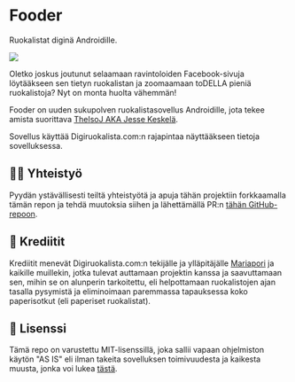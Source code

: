 # Fooder
Ruokalistat diginä Androidille.

[<img src="https://play.google.com/intl/en_us/badges/static/images/badges/fi_badge_web_generic.png">](https://play.google.com/store/apps/details?id=fi.jesunmaailma.fooder.android)

Oletko joskus joutunut selaamaan ravintoloiden Facebook-sivuja löytääkseen sen tietyn ruokalistan ja zoomaamaan toDELLA pieniä ruokalistoja? Nyt on monta huolta vähemmän!

Fooder on uuden sukupolven ruokalistasovellus Androidille, jota tekee amista suorittava [TheIsoJ AKA Jesse Keskelä](https://github.com/TheIsoJ).

Sovellus käyttää Digiruokalista.com:n rajapintaa näyttääkseen tietoja sovelluksessa.

## 👨‍💻 Yhteistyö
Pyydän ystävällisesti teiltä yhteistyötä ja apuja tähän projektiin forkkaamalla tämän repon ja tehdä muutoksia siihen ja lähettämällä PR:n [tähän GitHub-repoon](https://github.com/TheIsoJ/Fooder-Android/pulls).

## 🙏 Krediitit
Krediitit menevät Digiruokalista.com:n tekijälle ja ylläpitäjälle [Mariapori](https://github.com/Mariapori) ja kaikille muillekin, jotka tulevat auttamaan projektin kanssa ja saavuttamaan sen, mihin se on alunperin tarkoitettu, eli helpottamaan ruokalistojen ajan tasalla pysymistä ja eliminoimaan paremmassa tapauksessa koko paperisotkut (eli paperiset ruokalistat).

## 📜 Lisenssi
Tämä repo on varustettu MIT-lisenssillä, joka sallii vapaan ohjelmiston käytön "AS IS" eli ilman takeita sovelluksen toimivuudesta ja kaikesta muusta, jonka voi lukea [tästä](https://github.com/TheIsoJ/Fooder-Android/tree/main/LICENSE).